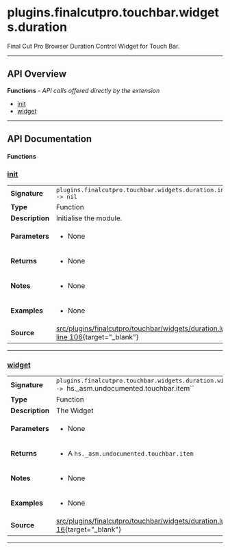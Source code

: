 # plugins.finalcutpro.touchbar.widgets.duration

Final Cut Pro Browser Duration Control Widget for Touch Bar.

---

## API Overview
**Functions** - _API calls offered directly by the extension_
 * [init](#init)
 * [widget](#widget)


---

## API Documentation

#### Functions


### [init](#init)

|                                             |                                                                                     |
| --------------------------------------------|-------------------------------------------------------------------------------------|
| **Signature**                               | `plugins.finalcutpro.touchbar.widgets.duration.init() -> nil`                                                                    |
| **Type**                                    | Function                                                                     |
| **Description**                             | Initialise the module.                                                                     |
| **Parameters**                              | <ul><li>None</li></ul> |
| **Returns**                                 | <ul><li>None</li></ul>          |
| **Notes**                                   | <ul><li>None</li></ul> |
| **Examples**                                | <ul><li>None</li></ul> |
| **Source**                                  | [src/plugins/finalcutpro/touchbar/widgets/duration.lua line 106](https://github.com/CommandPost/CommandPost/blob/develop/src/plugins/finalcutpro/touchbar/widgets/duration.lua#L106){target="_blank"} |

---


### [widget](#widget)

|                                             |                                                                                     |
| --------------------------------------------|-------------------------------------------------------------------------------------|
| **Signature**                               | `plugins.finalcutpro.touchbar.widgets.duration.widget() -> `hs._asm.undocumented.touchbar.item``                                                                    |
| **Type**                                    | Function                                                                     |
| **Description**                             | The Widget                                                                     |
| **Parameters**                              | <ul><li>None</li></ul> |
| **Returns**                                 | <ul><li>A `hs._asm.undocumented.touchbar.item`</li></ul>          |
| **Notes**                                   | <ul><li>None</li></ul> |
| **Examples**                                | <ul><li>None</li></ul> |
| **Source**                                  | [src/plugins/finalcutpro/touchbar/widgets/duration.lua line 16](https://github.com/CommandPost/CommandPost/blob/develop/src/plugins/finalcutpro/touchbar/widgets/duration.lua#L16){target="_blank"} |

---

